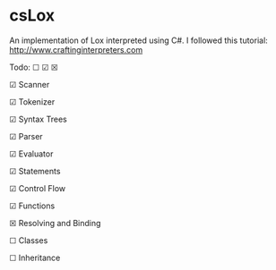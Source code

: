 # csLox
An implementation of Lox interpreted using C#. I followed this tutorial: http://www.craftinginterpreters.com

Todo: ☐ ☑ ☒

☑ Scanner

☑ Tokenizer

☑ Syntax Trees

☑ Parser

☑ Evaluator

☑ Statements

☑ Control Flow

☑ Functions

☒ Resolving and Binding

☐ Classes

☐ Inheritance
